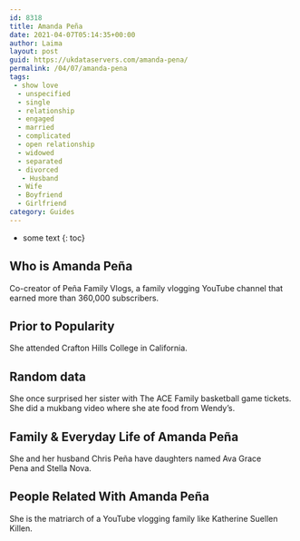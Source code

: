 ```yaml
---
id: 8318
title: Amanda Peña
date: 2021-04-07T05:14:35+00:00
author: Laima
layout: post
guid: https://ukdataservers.com/amanda-pena/
permalink: /04/07/amanda-pena
tags:
 - show love
  - unspecified
  - single
  - relationship
  - engaged
  - married
  - complicated
  - open relationship
  - widowed
  - separated
  - divorced
   - Husband
  - Wife
  - Boyfriend
  - Girlfriend
category: Guides
---
```


* some text
{: toc}


## Who is Amanda Peña
                  
                  
                  
Co-creator of Peña Family Vlogs, a family vlogging YouTube channel that earned more than 360,000 subscribers. 
                  
              
            
              
            
                
                
                
## Prior to Popularity
                  
                  
                  
She attended Crafton Hills College in California. 
                  
              
            
              
            
                
                
                
## Random data
                  
                  
                  
She once surprised her sister with The ACE Family basketball game tickets. She did a mukbang video where she ate food from Wendy&#8217;s.
                  
              
            
              
            
                
                
                
## Family & Everyday Life of Amanda Peña
                  
                  
                  
She and her husband Chris Peña have daughters named Ava Grace Pena and Stella Nova. 
                  
              
            
              
            
                
                
                
## People Related With Amanda Peña
                  
                  
                  
She is the matriarch of a YouTube vlogging family like Katherine Suellen Killen.
                  
              
            
              
            
                
              
            
              
              
            
            
              
            
          
          
          